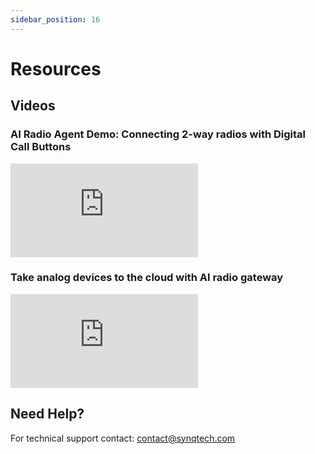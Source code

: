 ```yaml
---
sidebar_position: 16
---
```


# Resources 

## Videos

### AI Radio Agent Demo: Connecting 2-way radios with Digital Call Buttons
<iframe style={{aspectRatio: "16/9", width: "100%"}} src="https://www.youtube.com/embed/5l1CtW_dAXU" title="SYNQ Technology - AI Radio Agent Demo: Connecting 2-way radios with Digital Call Buttons" frameborder="0" allow="encrypted-media; picture-in-picture; web-share" referrerpolicy="strict-origin-when-cross-origin" allowfullscreen></iframe>

### Take analog devices to the cloud with AI radio gateway
<iframe style={{aspectRatio: "16/9", width: "100%"}} src="https://www.youtube.com/embed/68rsydfRkHA" title="SYNQ Technology - Take analog devices to the cloud with AI radio gateway" frameborder="0" allow="encrypted-media; picture-in-picture; web-share" referrerpolicy="strict-origin-when-cross-origin" allowfullscreen></iframe>

## Need Help? 
For technical support contact: contact@synqtech.com 